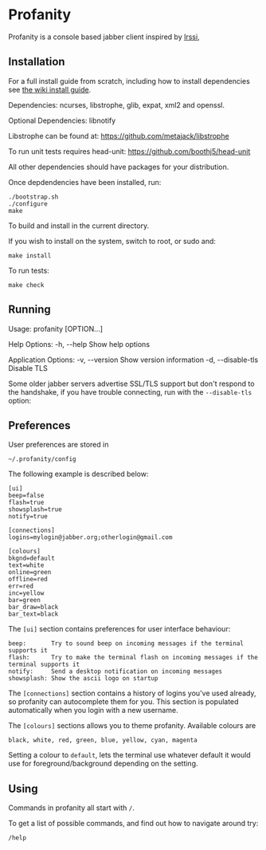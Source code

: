Profanity
=========

Profanity is a console based jabber client inspired by [Irssi](http://www.irssi.org/),

Installation
------------

For a full install guide from scratch, including how to install dependencies see [the wiki install guide](https://github.com/boothj5/profanity/wiki/Installation-guide).

Dependencies: ncurses, libstrophe, glib, expat, xml2 and openssl.

Optional Dependencies: libnotify

Libstrophe can be found at: https://github.com/metajack/libstrophe

To run unit tests requires head-unit: https://github.com/boothj5/head-unit

All other dependencies should have packages for your distribution.

Once depdendencies have been installed, run:

    ./bootstrap.sh
    ./configure
    make

To build and install in the current directory.

If you wish to install on the system, switch to root, or sudo and:

    make install

To run tests:

    make check

Running
-------

Usage:
  profanity [OPTION...]

Help Options:
  -h, --help            Show help options

Application Options:
  -v, --version         Show version information
  -d, --disable-tls     Disable TLS

Some older jabber servers advertise SSL/TLS support but don't respond to the handshake,
if you have trouble connecting, run with the `--disable-tls` option:

Preferences
-----------

User preferences are stored in

    ~/.profanity/config

The following example is described below:

    [ui]
    beep=false
    flash=true
    showsplash=true
    notify=true

    [connections]
    logins=mylogin@jabber.org;otherlogin@gmail.com

    [colours]
    bkgnd=default
    text=white
    online=green
    offline=red
    err=red
    inc=yellow
    bar=green
    bar_draw=black
    bar_text=black

The `[ui]` section contains preferences for user interface behaviour:

    beep:       Try to sound beep on incoming messages if the terminal supports it
    flash:      Try to make the terminal flash on incoming messages if the terminal supports it
    notify:     Send a desktop notification on incoming messages
    showsplash: Show the ascii logo on startup

The `[connections]` section contains a history of logins you've used already, so profanity can autocomplete them for you.
This section is populated automatically when you login with a new username.

The `[colours]` sections allows you to theme profanity.  Available colours are

    black, white, red, green, blue, yellow, cyan, magenta

Setting a colour to `default`, lets the terminal use whatever default it would use for foreground/background depending on the setting.

Using
-----

Commands in profanity all start with `/`.

To get a list of possible commands, and find out how to navigate around try:

    /help
